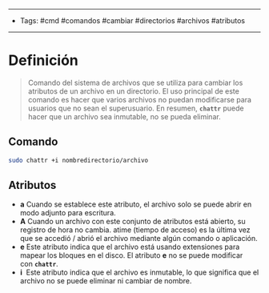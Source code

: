 --------------------
- Tags: #cmd #comandos #cambiar #directorios #archivos #atributos
-----------------------------
# Definición

> Comando del sistema de archivos que se utiliza para cambiar los atributos de un archivo en un directorio. El uso principal de este comando es hacer que varios archivos no puedan modificarse para usuarios que no sean el superusuario. En resumen, **`chattr`** puede hacer que un archivo sea inmutable, no se pueda eliminar.

## Comando

```bash
sudo chattr +i nombredirectorio/archivo
```

## Atributos

- **a** Cuando se establece este atributo, el archivo solo se puede abrir en modo adjunto para escritura.
- **A** Cuando un archivo con este conjunto de atributos está abierto, su registro de hora no cambia. atime (tiempo de acceso) es la última vez que se accedió / abrió el archivo mediante algún comando o aplicación.
- **e** Este atributo indica que el archivo está usando extensiones para mapear los bloques en el disco. El atributo **e** no se puede modificar con **`chattr`**.
- **i**  Este atributo indica que el archivo es inmutable, lo que significa que el archivo no se puede eliminar ni cambiar de nombre.